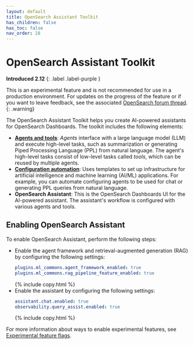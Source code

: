 ```yaml
---
layout: default
title: OpenSearch Assistant Toolkit
has_children: false
has_toc: false
nav_order: 28
---
```


# OpenSearch Assistant Toolkit
**Introduced 2.12**
{: .label .label-purple }

This is an experimental feature and is not recommended for use in a production environment. For updates on the progress of the feature or if you want to leave feedback, see the associated [OpenSearch forum thread](https://forum.opensearch.org/t/feedback-opensearch-assistant/16741).    
{: .warning}

The OpenSearch Assistant Toolkit helps you create AI-powered assistants for OpenSearch Dashboards. The toolkit includes the following elements:

- [**Agents and tools**]({{site.url}}{{site.baseurl}}/ml-commons-plugin/agents-tools/index/): _Agents_ interface with a large language model (LLM) and execute high-level tasks, such as summarization or generating Piped Processing Language (PPL) from natural language. The agent's high-level tasks consist of low-level tasks called _tools_, which can be reused by multiple agents.
- [**Configuration automation**]({{site.url}}{{site.baseurl}}/automating-configurations/index/): Uses templates to set up infrastructure for artificial intelligence and machine learning (AI/ML) applications. For example, you can automate configuring agents to be used for chat or generating PPL queries from natural language.
- **OpenSearch Assistant**: This is the OpenSearch Dashboards UI for the AI-powered assistant. The assistant's workflow is configured with various agents and tools.
 
## Enabling OpenSearch Assistant

To enable OpenSearch Assistant, perform the following steps:

- Enable the agent framework and retrieval-augmented generation (RAG) by configuring the following settings:
    ```yaml
    plugins.ml_commons.agent_framework_enabled: true
    plugins.ml_commons.rag_pipeline_feature_enabled: true
    ```
    {% include copy.html %}
- Enable the assistant by configuring the following settings:
    ```yaml
    assistant.chat.enabled: true
    observability.query_assist.enabled: true
    ```
    {% include copy.html %}

For more information about ways to enable experimental features, see [Experimental feature flags]({{site.url}}{{site.baseurl}}/install-and-configure/configuring-opensearch/experimental/).